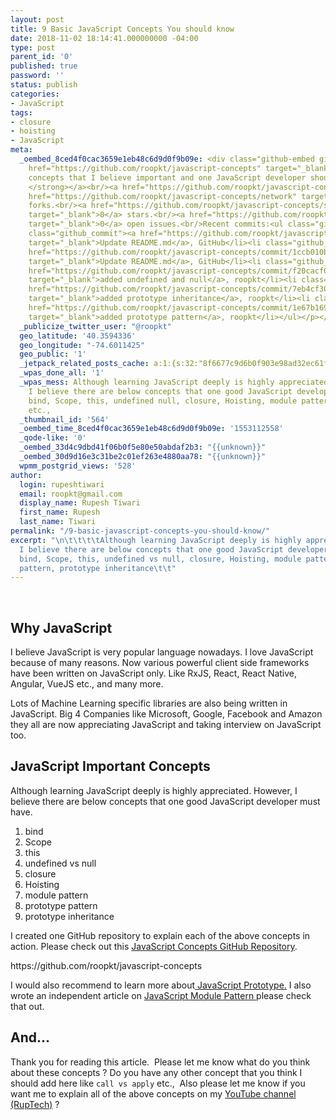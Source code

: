 ```yaml
---
layout: post
title: 9 Basic JavaScript Concepts You should know
date: 2018-11-02 18:14:41.000000000 -04:00
type: post
parent_id: '0'
published: true
password: ''
status: publish
categories:
- JavaScript
tags:
- closure
- hoisting
- JavaScript
meta:
  _oembed_8ced4f0cac3659e1eb48c6d9d0f9b09e: <div class="github-embed github-embed-repository"><p><a
    href="https://github.com/roopkt/javascript-concepts" target="_blank"><strong>JavaScript
    concepts that I believe important and one JavaScript developer should know them.
    </strong></a><br/><a href="https://github.com/roopkt/javascript-concepts" target="_blank">https://github.com/roopkt/javascript-concepts</a><br/><a
    href="https://github.com/roopkt/javascript-concepts/network" target="_blank">5</a>
    forks.<br/><a href="https://github.com/roopkt/javascript-concepts/stargazers"
    target="_blank">0</a> stars.<br/><a href="https://github.com/roopkt/javascript-concepts/issues"
    target="_blank">0</a> open issues.<br/>Recent commits:<ul class="github_commits"><li
    class="github_commit"><a href="https://github.com/roopkt/javascript-concepts/commit/f86ec1c8ae7e5f114ac0f6f7d3b2bf2ce518a82f"
    target="_blank">Update README.md</a>, GitHub</li><li class="github_commit"><a
    href="https://github.com/roopkt/javascript-concepts/commit/1ccb010b5511dafb41831e09f2e97be4e85bb623"
    target="_blank">Update README.md</a>, GitHub</li><li class="github_commit"><a
    href="https://github.com/roopkt/javascript-concepts/commit/f20cacf0d093e0d28b7c8c496af56ee11b9007e2"
    target="_blank">added undefined and null</a>, roopkt</li><li class="github_commit"><a
    href="https://github.com/roopkt/javascript-concepts/commit/7eb4cf30361aa3e16b4b4c0d73df7971162d5456"
    target="_blank">added prototype inheritance</a>, roopkt</li><li class="github_commit"><a
    href="https://github.com/roopkt/javascript-concepts/commit/1e67b169f7293281ba3b4fa0181942d8a69e9220"
    target="_blank">added prototype pattern</a>, roopkt</li></ul></p></div>
  _publicize_twitter_user: "@roopkt"
  geo_latitude: '40.3594336'
  geo_longitude: "-74.6011425"
  geo_public: '1'
  _jetpack_related_posts_cache: a:1:{s:32:"8f6677c9d6b0f903e98ad32ec61f8deb";a:2:{s:7:"expires";i:1610271964;s:7:"payload";a:3:{i:0;a:1:{s:2:"id";i:2595;}i:1;a:1:{s:2:"id";i:2551;}i:2;a:1:{s:2:"id";i:2545;}}}}
  _wpas_done_all: '1'
  _wpas_mess: Although learning JavaScript deeply is highly appreciated. However,
    I believe there are below concepts that one good JavaScript developer must have.
    bind, Scope, this, undefined null, closure, Hoisting, module pattern, prototype
    etc.,
  _thumbnail_id: '564'
  _oembed_time_8ced4f0cac3659e1eb48c6d9d0f9b09e: '1553112558'
  _qode-like: '0'
  _oembed_33d4c9dbd41f06b0f5e80e50abdaf2b3: "{{unknown}}"
  _oembed_30d9d16e3c31be2c01ef263e4880aa78: "{{unknown}}"
  wpmm_postgrid_views: '528'
author:
  login: rupeshtiwari
  email: roopkt@gmail.com
  display_name: Rupesh Tiwari
  first_name: Rupesh
  last_name: Tiwari
permalink: "/9-basic-javascript-concepts-you-should-know/"
excerpt: "\n\t\t\t\tAlthough learning JavaScript deeply is highly appreciated. However,
  I believe there are below concepts that one good JavaScript developer must have.
  bind, Scope, this, undefined vs null, closure, Hoisting, module pattern, prototype
  pattern, prototype inheritance\t\t"
---
```

<br />
<h2>Why JavaScript</h2>
<p>I believe JavaScript is very popular language nowadays. I love JavaScript because of many reasons. Now various powerful client side frameworks have been written on JavaScript only. Like RxJS, React, React Native, Angular, VueJS etc., and many more.</p>
<p>Lots of Machine Learning specific libraries are also being written in JavaScript. Big 4 Companies like Microsoft, Google, Facebook and Amazon they all are now appreciating JavaScript and taking interview on JavaScript too.</p>
<h2>JavaScript Important Concepts</h2>
<p>Although learning JavaScript deeply is highly appreciated. However, I believe there are below concepts that one good JavaScript developer must have.</p>
<ol>
<li>bind</li>
<li>Scope</li>
<li>this</li>
<li>undefined vs null</li>
<li>closure</li>
<li>Hoisting</li>
<li>module pattern</li>
<li>prototype pattern</li>
<li>prototype inheritance</li>
</ol>
<p>I created one GitHub repository to explain each of the above concepts in action. Please check out this <a href="https://github.com/roopkt/javascript-concepts/tree/master/src" target="_blank" rel="noopener noreferrer">JavaScript Concepts GitHub Repository</a>.</p>
<p>https://github.com/roopkt/javascript-concepts</p>
<p>I would also recommend to learn more about<a href="http://rupeshtiwari.com/javascript-prototype-inheritance/"> JavaScript Prototype.</a> I also wrote an independent article on <a href="http://rupeshtiwari.com/javascript-module-pattern/">JavaScript Module Pattern </a>please check that out.</p>
<h2>And...</h2>
<p>Thank you for reading this article.  Please let me know what do you think about these concepts ? Do you have any other concept that you think I should add here like <code>call vs apply</code> etc.,  Also please let me know if you want me to explain all of the above concepts on my <a href="https://www.youtube.com/channel/UCfjBZHutgAYon-T8sqt1rwg">YouTube channel (RupTech)</a> ?</p>
<p>&nbsp;</p>
<p>&nbsp;		</p>
